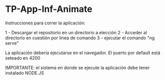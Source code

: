 # TP-App-Inf-Animate

Instrucciones para correr la aplicación:

1 - Descargar el repositorio en un directorio a elección
2 - Acceder al directorio en cuestión por linea de comando
3 - ejecutar el comando "ng serve"

La aplicación debería ejecutarse en el navegador. El puerto por default está seteado en 4200

IMPORTANTE: el sistema en donde se ejecute la aplicación debe tener instalado NODE.JS
